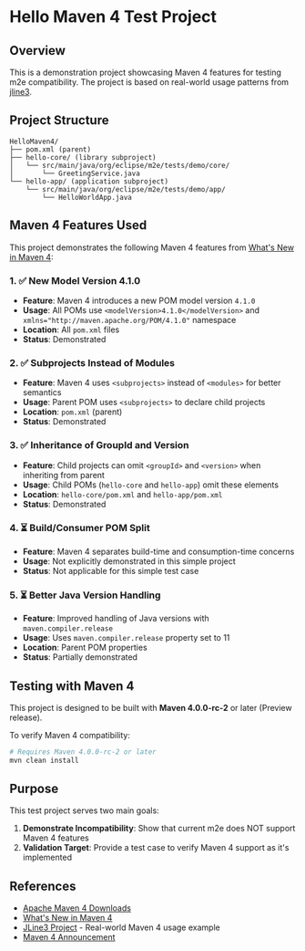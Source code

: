 # Hello Maven 4 Test Project

## Overview
This is a demonstration project showcasing Maven 4 features for testing m2e compatibility.
The project is based on real-world usage patterns from [jline3](https://github.com/jline/jline3).

## Project Structure
```
HelloMaven4/
├── pom.xml (parent)
├── hello-core/ (library subproject)
│   └── src/main/java/org/eclipse/m2e/tests/demo/core/
│       └── GreetingService.java
└── hello-app/ (application subproject)
    └── src/main/java/org/eclipse/m2e/tests/demo/app/
        └── HelloWorldApp.java
```

## Maven 4 Features Used

This project demonstrates the following Maven 4 features from [What's New in Maven 4](https://maven.apache.org/whatsnewinmaven4.html):

### 1. ✅ New Model Version 4.1.0
- **Feature**: Maven 4 introduces a new POM model version `4.1.0`
- **Usage**: All POMs use `<modelVersion>4.1.0</modelVersion>` and `xmlns="http://maven.apache.org/POM/4.1.0"` namespace
- **Location**: All `pom.xml` files
- **Status**: Demonstrated

### 2. ✅ Subprojects Instead of Modules
- **Feature**: Maven 4 uses `<subprojects>` instead of `<modules>` for better semantics
- **Usage**: Parent POM uses `<subprojects>` to declare child projects
- **Location**: `pom.xml` (parent)
- **Status**: Demonstrated

### 3. ✅ Inheritance of GroupId and Version
- **Feature**: Child projects can omit `<groupId>` and `<version>` when inheriting from parent
- **Usage**: Child POMs (`hello-core` and `hello-app`) omit these elements
- **Location**: `hello-core/pom.xml` and `hello-app/pom.xml`
- **Status**: Demonstrated

### 4. ⏳ Build/Consumer POM Split
- **Feature**: Maven 4 separates build-time and consumption-time concerns
- **Usage**: Not explicitly demonstrated in this simple project
- **Status**: Not applicable for this simple test case

### 5. ⏳ Better Java Version Handling
- **Feature**: Improved handling of Java versions with `maven.compiler.release`
- **Usage**: Uses `maven.compiler.release` property set to 11
- **Location**: Parent POM properties
- **Status**: Partially demonstrated

## Testing with Maven 4

This project is designed to be built with **Maven 4.0.0-rc-2** or later (Preview release).

To verify Maven 4 compatibility:
```bash
# Requires Maven 4.0.0-rc-2 or later
mvn clean install
```

## Purpose

This test project serves two main goals:

1. **Demonstrate Incompatibility**: Show that current m2e does NOT support Maven 4 features
2. **Validation Target**: Provide a test case to verify Maven 4 support as it's implemented

## References

- [Apache Maven 4 Downloads](https://maven.apache.org/download.cgi)
- [What's New in Maven 4](https://maven.apache.org/whatsnewinmaven4.html)
- [JLine3 Project](https://github.com/jline/jline3) - Real-world Maven 4 usage example
- [Maven 4 Announcement](https://lists.apache.org/thread/jnb3snhdm4b564gz8hbctp9rfk8fc67n)
